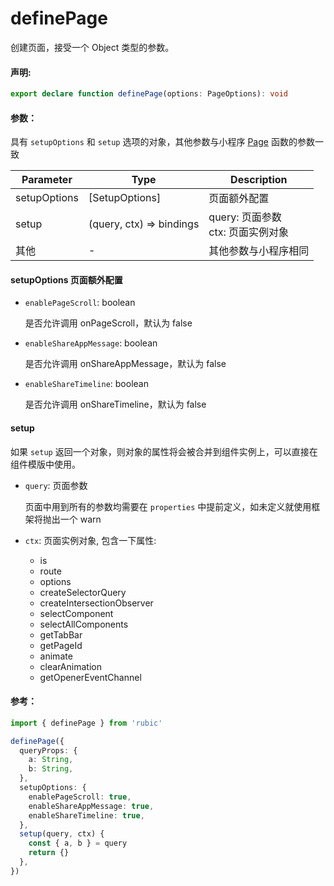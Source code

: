 # definePage

创建页面，接受一个 Object 类型的参数。

#### 声明:

```ts
export declare function definePage(options: PageOptions): void
```

#### 参数：

具有 `setupOptions` 和 `setup` 选项的对象，其他参数与小程序 [Page](https://developers.weixin.qq.com/miniprogram/dev/reference/api/Page.html) 函数的参数一致

| Parameter    | Type                     | Description                            |
| ------------ | ------------------------ | -------------------------------------- |
| setupOptions | [SetupOptions]           | 页面额外配置                           |
| setup        | (query, ctx) => bindings | query: 页面参数 <br> ctx: 页面实例对象 |
| 其他         | -                        | 其他参数与小程序相同                   |

#### setupOptions 页面额外配置

- `enablePageScroll`: boolean

  是否允许调用 onPageScroll，默认为 false

- `enableShareAppMessage`: boolean

  是否允许调用 onShareAppMessage，默认为 false

- `enableShareTimeline`: boolean

  是否允许调用 onShareTimeline，默认为 false

#### setup

如果 `setup` 返回一个对象，则对象的属性将会被合并到组件实例上，可以直接在组件模版中使用。

- `query`: 页面参数

  页面中用到所有的参数均需要在 `properties` 中提前定义，如未定义就使用框架将抛出一个 warn

- `ctx`: 页面实例对象, 包含一下属性:
  - is
  - route
  - options
  - createSelectorQuery
  - createIntersectionObserver
  - selectComponent
  - selectAllComponents
  - getTabBar
  - getPageId
  - animate
  - clearAnimation
  - getOpenerEventChannel

#### 参考：

```ts
import { definePage } from 'rubic'

definePage({
  queryProps: {
    a: String,
    b: String,
  },
  setupOptions: {
    enablePageScroll: true,
    enableShareAppMessage: true,
    enableShareTimeline: true,
  },
  setup(query, ctx) {
    const { a, b } = query
    return {}
  },
})
```
